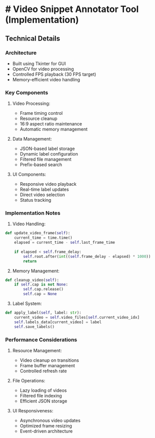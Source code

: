 # # Video Snippet Annotator Tool (Implementation)

## Technical Details

### Architecture

- Built using Tkinter for GUI
- OpenCV for video processing
- Controlled FPS playback (30 FPS target)
- Memory-efficient video handling

### Key Components

1. Video Processing:
   - Frame timing control
   - Resource cleanup
   - 16:9 aspect ratio maintenance
   - Automatic memory management

2. Data Management:
   - JSON-based label storage
   - Dynamic label configuration
   - Filtered file management
   - Prefix-based search

3. UI Components:
   - Responsive video playback
   - Real-time label updates
   - Direct video selection
   - Status tracking

### Implementation Notes

1. Video Handling:
```python
def update_video_frame(self):
    current_time = time.time()
    elapsed = current_time - self.last_frame_time
    
    if elapsed < self.frame_delay:
        self.root.after(int((self.frame_delay - elapsed) * 1000))
        return
```

2. Memory Management:
```python
def cleanup_video(self):
    if self.cap is not None:
        self.cap.release()
        self.cap = None
```

3. Label System:
```python
def apply_label(self, label: str):
    current_video = self.video_files[self.current_video_idx]
    self.labels_data[current_video] = label
    self.save_labels()
```

### Performance Considerations

1. Resource Management:
   - Video cleanup on transitions
   - Frame buffer management
   - Controlled refresh rate

2. File Operations:
   - Lazy loading of videos
   - Filtered file indexing
   - Efficient JSON storage

3. UI Responsiveness:
   - Asynchronous video updates
   - Optimized frame resizing
   - Event-driven architecture